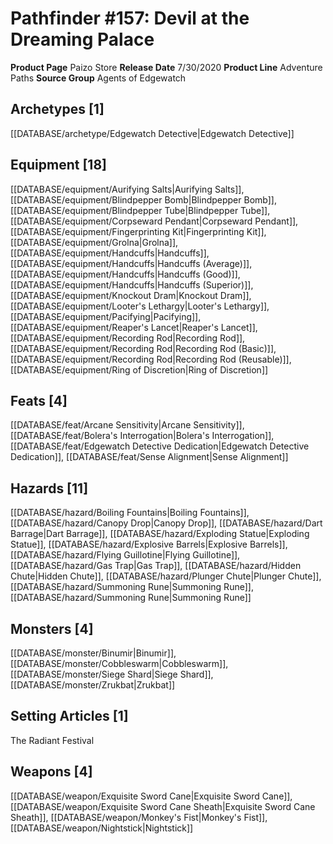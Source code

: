﻿---
id: '45'
name: Pathfinder 157. Devil at the Dreaming Palace
rarity: Common
rus_type_level: null
source: null
trait: null
type: Source

---
# Pathfinder #157: Devil at the Dreaming Palace

**Product Page** Paizo Store
**Release Date** 7/30/2020
**Product Line** Adventure Paths
**Source Group** Agents of Edgewatch

## Archetypes [1]

[[DATABASE/archetype/Edgewatch Detective|Edgewatch Detective]]

## Equipment [18]

[[DATABASE/equipment/Aurifying Salts|Aurifying Salts]], [[DATABASE/equipment/Blindpepper Bomb|Blindpepper Bomb]], [[DATABASE/equipment/Blindpepper Tube|Blindpepper Tube]], [[DATABASE/equipment/Corpseward Pendant|Corpseward Pendant]], [[DATABASE/equipment/Fingerprinting Kit|Fingerprinting Kit]], [[DATABASE/equipment/Grolna|Grolna]], [[DATABASE/equipment/Handcuffs|Handcuffs]], [[DATABASE/equipment/Handcuffs|Handcuffs (Average)]], [[DATABASE/equipment/Handcuffs|Handcuffs (Good)]], [[DATABASE/equipment/Handcuffs|Handcuffs (Superior)]], [[DATABASE/equipment/Knockout Dram|Knockout Dram]], [[DATABASE/equipment/Looter's Lethargy|Looter's Lethargy]], [[DATABASE/equipment/Pacifying|Pacifying]], [[DATABASE/equipment/Reaper's Lancet|Reaper's Lancet]], [[DATABASE/equipment/Recording Rod|Recording Rod]], [[DATABASE/equipment/Recording Rod|Recording Rod (Basic)]], [[DATABASE/equipment/Recording Rod|Recording Rod (Reusable)]], [[DATABASE/equipment/Ring of Discretion|Ring of Discretion]]

## Feats [4]

[[DATABASE/feat/Arcane Sensitivity|Arcane Sensitivity]], [[DATABASE/feat/Bolera's Interrogation|Bolera's Interrogation]], [[DATABASE/feat/Edgewatch Detective Dedication|Edgewatch Detective Dedication]], [[DATABASE/feat/Sense Alignment|Sense Alignment]]

## Hazards [11]

[[DATABASE/hazard/Boiling Fountains|Boiling Fountains]], [[DATABASE/hazard/Canopy Drop|Canopy Drop]], [[DATABASE/hazard/Dart Barrage|Dart Barrage]], [[DATABASE/hazard/Exploding Statue|Exploding Statue]], [[DATABASE/hazard/Explosive Barrels|Explosive Barrels]], [[DATABASE/hazard/Flying Guillotine|Flying Guillotine]], [[DATABASE/hazard/Gas Trap|Gas Trap]], [[DATABASE/hazard/Hidden Chute|Hidden Chute]], [[DATABASE/hazard/Plunger Chute|Plunger Chute]], [[DATABASE/hazard/Summoning Rune|Summoning Rune]], [[DATABASE/hazard/Summoning Rune|Summoning Rune]]

## Monsters [4]

[[DATABASE/monster/Binumir|Binumir]], [[DATABASE/monster/Cobbleswarm|Cobbleswarm]], [[DATABASE/monster/Siege Shard|Siege Shard]], [[DATABASE/monster/Zrukbat|Zrukbat]]

## Setting Articles [1]

The Radiant Festival

## Weapons [4]

[[DATABASE/weapon/Exquisite Sword Cane|Exquisite Sword Cane]], [[DATABASE/weapon/Exquisite Sword Cane Sheath|Exquisite Sword Cane Sheath]], [[DATABASE/weapon/Monkey's Fist|Monkey's Fist]], [[DATABASE/weapon/Nightstick|Nightstick]]